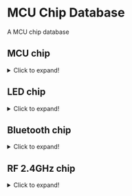 # MCU Chip Database

A MCU chip database

## MCU chip
<details>
  <summary>Click to expand!</summary>

  ## Compatible MCU for SonixQMK

  | Company | MCU          | Rebrand company | Type          | Pin          |
  | ------- | ------------ | --------------- | ------------- | ------------ |
  | eVision | VS11K09A     | SONIX           | ARM Cortex-M0 | LQFP 64 pins |
  | eVision | VS11K09A-1   | SONIX           | ARM Cortex-M0 | LQFP 64 pins |
  | eVision | VS11K13A     | SONIX           | ARM Cortex-M0 | LQFP 48 pins |
  | eVision | VS11K15A     | SONIX           | ARM Cortex-M0 | LQFP 48 pins |
  | eVision | VS11K16A     | SONIX           | ARM Cortex-M0 | LQFP 48 pins |
  | eVision | VS11K17A     | SONIX           | ARM Cortex-M0 | LQFP 48 pins |
  | eVision | VS11K20A     | SONIX           | ARM Cortex-M0 | LQFP 48 pins |
  | eVision | VS09M15A     | SONIX           | ARM Cortex-M0 | SSOP 24 pins |
  | eVision | VS09M16A     | SONIX           | ARM Cortex-M0 | SSOP 28 pins |
  | eVision | VS09M17A     | SONIX           | ARM Cortex-M0 | LQFP 48 pins |
  | eVision | VS09M18A     | SONIX           | ARM Cortex-M0 | LQFP 48 pins |
  | eVision | VS09M19A     | SONIX           | ARM Cortex-M0 | LQFP 48 pins |
  | eVision | VS32F01A     | SONIX           | ARM Cortex-M0 | SSOP 24 pins |
  | HFD     | HFD2201KBA   | SONIX           | ARM Cortex-M0 | LQFP 64 pins |
  | HFD     | HFD48KC900   | SONIX           | ARM Cortex-M0 | LQFP 48 pins |
  | HFD     | HFD48KG300   | SONIX           | ARM Cortex-M0 | LQFP 48 pins |
  | HFD     | HFD48KP500   | SONIX           | ARM Cortex-M0 | LQFP 48 pins |
  | HFD     | HFD64KG800   | SONIX           | ARM Cortex-M0 | LQFP 64 pins |
  | SONIX   | SN32F248     | No              | ARM Cortex-M0 | LQFP 64 pins |
  | SONIX   | SN32F247B    | No              | ARM Cortex-M0 | LQFP 48 pins |
  | SONIX   | SN32F248B    | No              | ARM Cortex-M0 | LQFP 64 pins |
  | SONIX   | SN32F263X    | No              | ARM Cortex-M0 | SSOP 24 pins |
  | SONIX   | SN32F264X    | No              | ARM Cortex-M0 | SSOP 28 pins |
  | SONIX   | SN32F268     | No              | ARM Cortex-M0 | LQFP 48 pins |
  |         |              |                 |               |              |
  
  ## Not Compatible MCU for SonixQMK

  | Company            | MCU           | Rebrand company | Type           | Pin           |
  | ------------------ | ------------- | --------------- | -------------- | ------------- |
  | Beiying            | BYK816        | SinoWealth      | Intel 8051     | LQFP  64 pins |
  | Beiying            | BYK916        | SinoWealth      | Intel 8051     | LQFP  64 pins |
  | eVision            | VS11K02A      | Unknown         | 8-bit          | QFN   24 pins |
  | eVision            | VS11K05A      | Cypress         | Unknown        | LQFP  48 pins |
  | eVision            | VS11K08L      | Cypress         | Unknown        | LQFP  48 pins |
  | eVision            | VS11K10A      | SONIX           | 8-bit Flash    | LQFP  48 pins |
  | eVision            | VS11K18A      | SONIX           | 8-bit Flash    | LQFP  48 pins |
  | eVision            | VS11K28A      | WCH             | Intel 8051     | LQFP  48 pins |
  | eVision            | VS09M11A      | SONIX           | 8-bit Flash    | SOP   28 pins |
  | eVision            | VS09M12A      | SONIX           | 8-bit Flash    | SSOP  24 pins |
  | eVision            | VS09M13A      | SONIX           | 8-bit OTP      | SSOP  24 pins |
  | eVision            | VS82B40SR00A  | SONIX           | 8-bit Flash    | LQFP  48 pins |
  | HFD                | HFD801KJC     | WCH             | Intel 8051     | LQFP  48 pins |
  | MosArt             | MA80M08       | No              | Unknown        | LQFP 128 pins |
  | MosArt             | MA80M081      | No              | Unknown        | LQFP 128 pins |
  | Nuvoton            | M252SD2AE     | No              | ARM Cortex-M23 | LQFP  64 pins |
  | Nuvoton            | NUC121SC2AE   | No              | ARM Cortex-M0  | LQFP  64 pins |
  | Nuvoton            | NUC123        | No              | ARM Cortex-M0  | LQFP  48 pins |
  | Semitek            | SE32F08L64    | No              | ARM Cortex-M3  | LQFP  64 pins |
  | SinoWealth         | SH68F83       | No              | Intel 8051     | LQFP  48 pins |
  | SinoWealth         | SH68F90       | No              | Intel 8051     | LQFP  64 pins |
  | SONIX              | SN8F2267FF    | No              | 8-bit Flash    | LQFP  48 pins |
  | SONIX              | SN8F22E831BX  | No              | 8-bit Flash    | SSOP  24 pins |
  | SONIX              | SN8F22E84BS   | No              | 8-bit Flash    | SOP   28 pins |
  | SONIX              | SN8F22E88B    | No              | 8-bit Flash    | LQFP  48 pins |
  | SONIX              | SN8P2213X     | No              | 8-bit OTP      | SSOP  24 pins |
  | STMicroelectronics | STM32F072C8T6 | No              | ARM Cortex-M0  | LQFP  48 pins |
  | Unknown            | M103CB        | Nuvoton         | ARM Cortex-M0  | LQFP  48 pins |
  | WCH                | CH555         | No              | Intel 8051     | LQFP  48 pins |
  | Yichip             | YC3121-E      | No              | 32-bit RISC-V  | QFN   56 pins |
  |                    |               |                 |                |               |
</details>

## LED chip
<details>
  <summary>Click to expand!</summary>

  ## I2C Interface

  | Company | MCU        | Rebrand company | Type          | Pin          |
  | ------- | ---------- | --------------- | ------------- | ------------ |
  | eVision | VS12L02A   | ISSI            | LED Control   | SSOP 28 pins |
  | eVision | VS12K03A   | Unknown         | LED Control   | SSOP 24 pins |
  | eVision | VS12L03A   | SONIX           | LED Control   | SSOP 28 pins |
  | eVision | VS12L05A   | ISSI            | LED Control   | QFN  40 pins |
  | eVision | VS12L07A   | SONIX           | LED Control   | SSOP 28 pins |
  | eVision | VS12L08A   | SONIX           | LED Control   | QFN  28 pins |
  | eVision | VS12L09A   | SONIX           | LED Control   | SSOP 28 pins |
  | eVision | VS12L10A   | Unknown         | LED Control   | QFN  44 pins |
  | eVision | VS12L12A   | SONIX           | LED Control   | QFN  46 pins |
  | eVision | VS12L17A   | SONIX           | LED Control   | LQFP 48 pins |
  | ISSI    | IS31FL3731 | No              | LED Control   | QFN  28 pins |
  | ISSI    | IS31FL3731 | No              | LED Control   | SSOP 28 pins |
  | ISSI    | IS31FL3732 | No              | LED Control   | QFN  40 pins |
  | SONIX   | SLED1734J  | No              | LED Control   | QFN  28 pins |
  | SONIX   | SLED1734X  | No              | LED Control   | SSOP 28 pins |
  | SONIX   | SLED17341X | No              | LED Control   | SSOP 28 pins |
  | SONIX   | SLED1735J  | No              | LED Control   | QFN  46 pins |
  | SONIX   | SNLED2735X | No              | LED Control   | LQFP 48 pins |
  |         |            |                 |               |              |
</details>

## Bluetooth chip
<details>
  <summary>Click to expand!</summary>

  ## SPI Interface

  | Company  | MCU            | Rebrand company | Type          | Pin           |
  | -------- | -------------- | --------------- | ------------- | ------------- |
  | Broadcom | BCM20730A2KFBG | No              | Bluetooth 3.0 | VFBGA 64 pins |
  | Cypress  | CYW20730A2KFBG | No              | Bluetooth 3.0 | VFBGA 64 pins |
  |          |                |                 |               |               |
</details>

## RF 2.4GHz chip
<details>
  <summary>Click to expand!</summary>

  ## SPI Interface

  | Company  | MCU            | Rebrand company | Type          | Pin           |
  | -------- | -------------- | --------------- | ------------- | ------------- |
  | Broadcom | BCM20730A2KFBG | No              | RF 2.4GHz     | VFBGA 64 pins |
  | Cypress  | CYW20730A2KFBG | No              | RF 2.4GHz     | VFBGA 64 pins |
  | MosArt   | MA60H383       | No              | RF 2.4GHz     | SSOP  28 pins |
  |          |                |                 |               |               |
</details>
